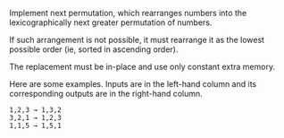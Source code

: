 Implement next permutation, which rearranges numbers into the lexicographically next greater permutation of numbers.

If such arrangement is not possible, it must rearrange it as the lowest possible order (ie, sorted in ascending order).

The replacement must be in-place and use only constant extra memory.

Here are some examples. Inputs are in the left-hand column and its corresponding outputs are in the right-hand column.
```
1,2,3 → 1,3,2
3,2,1 → 1,2,3
1,1,5 → 1,5,1
```